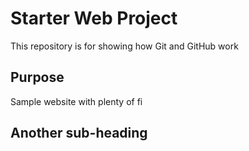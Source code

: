 # Starter Web Project


This repository is for showing how Git and GitHub work

## Purpose

Sample website with plenty of fi

## Another sub-heading